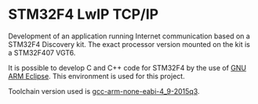 # STM32F4 LwIP TCP/IP
Development of an application running Internet communication based on a STM32F4 Discovery kit. The exact processor version mounted on the kit is a STM32F407 VGT6.  

It is possible to develop C and C++ code for STM32F4 by the use of [GNU ARM Eclipse](http://gnuarmeclipse.github.io/install/ "GNU ARM Eclipse"). This environment is used for this project.  

Toolchain version used is [gcc-arm-none-eabi-4_9-2015q3](https://launchpad.net/gcc-arm-embedded/+download "gcc-arm-none-eabi-4_9-2015q3"). 